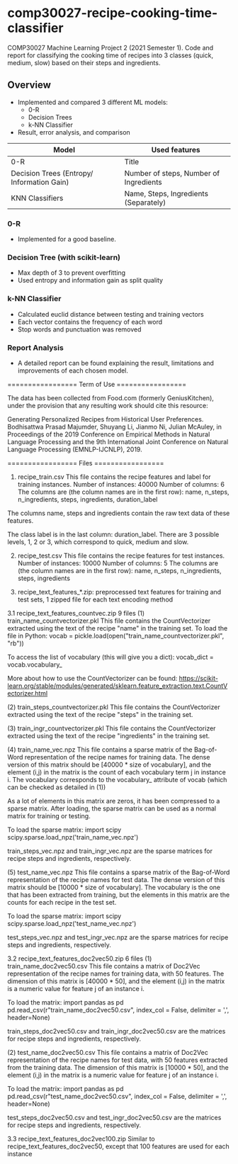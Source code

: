 # comp30027-recipe-cooking-time-classifier
COMP30027 Machine Learning Project 2 (2021 Semester 1). Code and report for classifying the cooking time of recipes into 3 classes (quick, medium, slow) based on their steps and ingredients.

## Overview
- Implemented and compared 3 different ML models:
  - 0-R
  - Decision Trees
  - k-NN Classifier
- Result, error analysis, and comparison

| Model       | Used features |
| ----------- | ------------- |
| 0-R      | Title       |
| Decision Trees (Entropy/ Information Gain)   | Number of steps, Number of Ingredients        |
| KNN Classifiers    | Name, Steps, Ingredients (Separately)       |

### 0-R
- Implemented for a good baseline.

### Decision Tree (with scikit-learn)
- Max depth of 3 to prevent overfitting
- Used entropy and information gain as split quality

### k-NN Classifier
- Calculated euclid distance between testing and training vectors
- Each vector contains the frequency of each word
- Stop words and punctuation was removed

### Report Analysis
- A detailed report can be found explaining the result, limitations and improvements of each chosen model. 

================= Term of Use =================

The data has been collected from Food.com (formerly GeniusKitchen), under the provision that any resulting work should cite this resource:

Generating Personalized Recipes from Historical User Preferences. Bodhisattwa Prasad Majumder, Shuyang Li, Jianmo Ni, Julian McAuley, in Proceedings of the 2019 Conference on Empirical Methods in Natural Language Processing and the 9th International Joint Conference on Natural Language Processing (EMNLP-IJCNLP), 2019.


================= Files =================

1. recipe_train.csv
This file contains the recipe features and label for training instances.
Number of instances: 40000
Number of columns: 6
The columns are (the column names are in the first row):
	name, n_steps, n_ingredients, steps, ingredients, duration_label

The columns name, steps and ingredients contain the raw text data of these features.

The class label is in the last column: duration_label. There are 3 possible levels, 1, 2 or 3, which correspond to quick, medium and slow.

2. recipe_test.csv
This file contains the recipe features for test instances.
Number of instances: 10000
Number of columns: 5
The columns are (the column names are in the first row):
	name, n_steps, n_ingredients, steps, ingredients


3. recipe_text_features_*.zip: preprocessed text features for training and test sets, 1 zipped file for each text encoding method

3.1 recipe_text_features_countvec.zip
9 files
(1) train_name_countvectorizer.pkl
This file contains the CountVectorizer extracted using the text of the recipe "name" in the training set.
To load the file in Python:
	vocab = pickle.load(open("train_name_countvectorizer.pkl", "rb"))
	
To access the list of vocabulary (this will give you a dict):
	vocab_dict = vocab.vocabulary_
	
More about how to use the CountVectorizer can be found: https://scikit-learn.org/stable/modules/generated/sklearn.feature_extraction.text.CountVectorizer.html

(2) train_steps_countvectorizer.pkl
This file contains the CountVectorizer extracted using the text of the recipe "steps" in the training set.

(3) train_ingr_countvectorizer.pkl
This file contains the CountVectorizer extracted using the text of the recipe "ingredients" in the training set.

(4) train_name_vec.npz
This file contains a sparse matrix of the Bag-of-Word representation of the recipe names for training data.
The dense version of this matrix should be [40000 * size of vocabulary], and the element (i,j) in the matrix is the count of each vocabulary term j in instance i. The vocabulary corresponds to the vocabulary_ attribute of vocab (which can be checked as detailed in (1))

As a lot of elements in this matrix are zeros, it has been compressed to a sparse matrix. After loading, the sparse matrix can be used as a normal matrix for training or testing.

To load the sparse matrix:
	import scipy
	scipy.sparse.load_npz('train_name_vec.npz')

train_steps_vec.npz and train_ingr_vec.npz are the sparse matrices for recipe steps and ingredients, respectively.

(5) test_name_vec.npz
This file contains a sparse matrix of the Bag-of-Word representation of the recipe names for test data. 
The dense version of this matrix should be [10000 * size of vocabulary]. The vocabulary is the one that has been extracted from training, but the elements in this matrix are the counts for each recipe in the test set.

To load the sparse matrix:
	import scipy
	scipy.sparse.load_npz('test_name_vec.npz')
	
test_steps_vec.npz and test_ingr_vec.npz are the sparse matrices for recipe steps and ingredients, respectively.

3.2 recipe_text_features_doc2vec50.zip
6 files
(1) train_name_doc2vec50.csv
This file contains a matrix of Doc2Vec representation of the recipe names for training data, with 50 features.
The dimension of this matrix is [40000 * 50], and the element (i,j) in the matrix is a numeric value for feature j of an instance i. 

To load the matrix:
	import pandas as pd
	pd.read_csv(r"train_name_doc2vec50.csv", index_col = False, delimiter = ',', header=None)

train_steps_doc2vec50.csv and train_ingr_doc2vec50.csv are the matrices for recipe steps and ingredients, respectively.

(2) test_name_doc2vec50.csv
This file contains a matrix of Doc2Vec representation of the recipe names for test data, with 50 features extracted from the training data.
The dimension of this matrix is [10000 * 50], and the element (i,j) in the matrix is a numeric value for feature j of an instance i. 

To load the matrix:
	import pandas as pd
	pd.read_csv(r"test_name_doc2vec50.csv", index_col = False, delimiter = ',', header=None)

test_steps_doc2vec50.csv and test_ingr_doc2vec50.csv are the matrices for recipe steps and ingredients, respectively.

3.3 recipe_text_features_doc2vec100.zip
Similar to recipe_text_features_doc2vec50, except that 100 features are used for each instance
